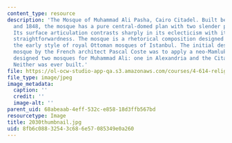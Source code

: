 ```yaml
---
content_type: resource
description: 'The Mosque of Muhammad Ali Pasha, Cairo Citadel. Built between 1830
  and 1848, the mosque has a pure central-domed plan with two slender pencil minarets.
  Its surface articulation contrasts sharply in its eclecticism with its structural
  straightforwardness. The mosque is a rhetorical composition designed to emulate
  the early style of royal Ottoman mosques of Istanbul. The initial design of the
  mosque by the French architect Pascal Coste was to apply a neo-Mamluk style. Coste
  designed two mosques for Muhammad Ali: one in Alexandria and the Citadel mosque.
  Neither was ever built.'
file: https://ol-ocw-studio-app-qa.s3.amazonaws.com/courses/4-614-religious-architecture-and-islamic-cultures-fall-2002/8fb6c08832543c686e57085349e0a260_2030thumbnail.jpg
file_type: image/jpeg
image_metadata:
  caption: ''
  credit: ''
  image-alt: ''
parent_uid: 68abeaab-4eff-532c-e858-18d3ffb567bd
resourcetype: Image
title: 2030thumbnail.jpg
uid: 8fb6c088-3254-3c68-6e57-085349e0a260
---
```

